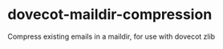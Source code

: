 dovecot-maildir-compression
===========================

Compress existing emails in a maildir, for use with dovecot zlib
